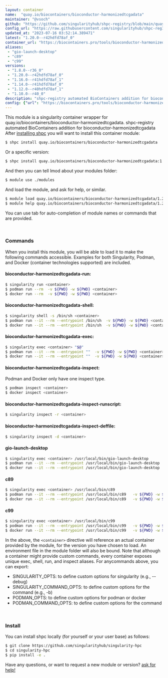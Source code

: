```yaml
---
layout: container
name:  "quay.io/biocontainers/bioconductor-harmonizedtcgadata"
maintainer: "@vsoch"
github: "https://github.com/singularityhub/shpc-registry/blob/main/quay.io/biocontainers/bioconductor-harmonizedtcgadata/container.yaml"
config_url: "https://raw.githubusercontent.com/singularityhub/shpc-registry/main/quay.io/biocontainers/bioconductor-harmonizedtcgadata/container.yaml"
updated_at: "2023-07-16 03:52:14.389471"
latest: "1.20.0--r42hdfd78af_0"
container_url: "https://biocontainers.pro/tools/bioconductor-harmonizedtcgadata"
aliases:
 - "gio-launch-desktop"
 - "c89"
 - "c99"
versions:
 - "1.8.0--r36_0"
 - "1.20.0--r42hdfd78af_0"
 - "1.16.0--r41hdfd78af_1"
 - "1.14.0--r41hdfd78af_0"
 - "1.12.0--r40hdfd78af_1"
 - "1.10.0--r40_0"
description: "shpc-registry automated BioContainers addition for bioconductor-harmonizedtcgadata"
config: {"url": "https://biocontainers.pro/tools/bioconductor-harmonizedtcgadata", "maintainer": "@vsoch", "description": "shpc-registry automated BioContainers addition for bioconductor-harmonizedtcgadata", "latest": {"1.20.0--r42hdfd78af_0": "sha256:3cf91349914dc00e0bb1a7f427c11d85bfdb96413854cd3deadfa46f0695701d"}, "tags": {"1.8.0--r36_0": "sha256:b74adf29f129752959f2a20b62e7d17c7f836be131b2932deb2e45678501dfa5", "1.20.0--r42hdfd78af_0": "sha256:3cf91349914dc00e0bb1a7f427c11d85bfdb96413854cd3deadfa46f0695701d", "1.16.0--r41hdfd78af_1": "sha256:35fd3a772f26afc54a75db122f47443bcdf7c088022c2e3b92793c685656923c", "1.14.0--r41hdfd78af_0": "sha256:c10fb228fe58f6ac7d20739fc6e5a1db795f565298ae7f5b682be6fe9d81a9e6", "1.12.0--r40hdfd78af_1": "sha256:8331b98a148d651f762c7f8b3c81b944ac937317b5462b19e568591c710aeaac", "1.10.0--r40_0": "sha256:9a01116c7fc83c175a44318d6fe11ae9f32e77dc56acb542ab1bf6f181e8d380"}, "docker": "quay.io/biocontainers/bioconductor-harmonizedtcgadata", "aliases": {"gio-launch-desktop": "/usr/local/bin/gio-launch-desktop", "c89": "/usr/local/bin/c89", "c99": "/usr/local/bin/c99"}}
---
```


This module is a singularity container wrapper for quay.io/biocontainers/bioconductor-harmonizedtcgadata.
shpc-registry automated BioContainers addition for bioconductor-harmonizedtcgadata
After [installing shpc](#install) you will want to install this container module:


```bash
$ shpc install quay.io/biocontainers/bioconductor-harmonizedtcgadata
```

Or a specific version:

```bash
$ shpc install quay.io/biocontainers/bioconductor-harmonizedtcgadata:1.20.0--r42hdfd78af_0
```

And then you can tell lmod about your modules folder:

```bash
$ module use ./modules
```

And load the module, and ask for help, or similar.

```bash
$ module load quay.io/biocontainers/bioconductor-harmonizedtcgadata/1.20.0--r42hdfd78af_0
$ module help quay.io/biocontainers/bioconductor-harmonizedtcgadata/1.20.0--r42hdfd78af_0
```

You can use tab for auto-completion of module names or commands that are provided.

<br>

### Commands

When you install this module, you will be able to load it to make the following commands accessible.
Examples for both Singularity, Podman, and Docker (container technologies supported) are included.

#### bioconductor-harmonizedtcgadata-run:

```bash
$ singularity run <container>
$ podman run --rm  -v ${PWD} -w ${PWD} <container>
$ docker run --rm  -v ${PWD} -w ${PWD} <container>
```

#### bioconductor-harmonizedtcgadata-shell:

```bash
$ singularity shell -s /bin/sh <container>
$ podman run --it --rm --entrypoint /bin/sh  -v ${PWD} -w ${PWD} <container>
$ docker run --it --rm --entrypoint /bin/sh  -v ${PWD} -w ${PWD} <container>
```

#### bioconductor-harmonizedtcgadata-exec:

```bash
$ singularity exec <container> "$@"
$ podman run --it --rm --entrypoint ""  -v ${PWD} -w ${PWD} <container> "$@"
$ docker run --it --rm --entrypoint ""  -v ${PWD} -w ${PWD} <container> "$@"
```

#### bioconductor-harmonizedtcgadata-inspect:

Podman and Docker only have one inspect type.

```bash
$ podman inspect <container>
$ docker inspect <container>
```

#### bioconductor-harmonizedtcgadata-inspect-runscript:

```bash
$ singularity inspect -r <container>
```

#### bioconductor-harmonizedtcgadata-inspect-deffile:

```bash
$ singularity inspect -d <container>
```


#### gio-launch-desktop

```bash
$ singularity exec <container> /usr/local/bin/gio-launch-desktop
$ podman run --it --rm --entrypoint /usr/local/bin/gio-launch-desktop   -v ${PWD} -w ${PWD} <container> -c " $@"
$ docker run --it --rm --entrypoint /usr/local/bin/gio-launch-desktop   -v ${PWD} -w ${PWD} <container> -c " $@"
```


#### c89

```bash
$ singularity exec <container> /usr/local/bin/c89
$ podman run --it --rm --entrypoint /usr/local/bin/c89   -v ${PWD} -w ${PWD} <container> -c " $@"
$ docker run --it --rm --entrypoint /usr/local/bin/c89   -v ${PWD} -w ${PWD} <container> -c " $@"
```


#### c99

```bash
$ singularity exec <container> /usr/local/bin/c99
$ podman run --it --rm --entrypoint /usr/local/bin/c99   -v ${PWD} -w ${PWD} <container> -c " $@"
$ docker run --it --rm --entrypoint /usr/local/bin/c99   -v ${PWD} -w ${PWD} <container> -c " $@"
```



In the above, the `<container>` directive will reference an actual container provided
by the module, for the version you have chosen to load. An environment file in the
module folder will also be bound. Note that although a container
might provide custom commands, every container exposes unique exec, shell, run, and
inspect aliases. For anycommands above, you can export:

 - SINGULARITY_OPTS: to define custom options for singularity (e.g., --debug)
 - SINGULARITY_COMMAND_OPTS: to define custom options for the command (e.g., -b)
 - PODMAN_OPTS: to define custom options for podman or docker
 - PODMAN_COMMAND_OPTS: to define custom options for the command

<br>

### Install

You can install shpc locally (for yourself or your user base) as follows:

```bash
$ git clone https://github.com/singularityhub/singularity-hpc
$ cd singularity-hpc
$ pip install -e .
```

Have any questions, or want to request a new module or version? [ask for help!](https://github.com/singularityhub/singularity-hpc/issues)